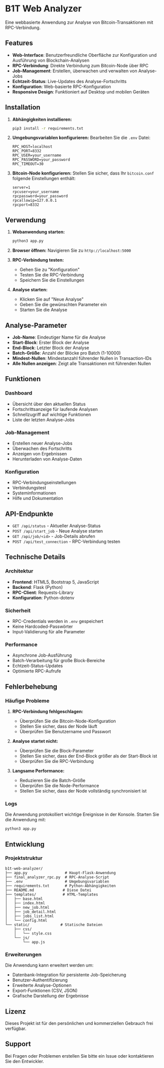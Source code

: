 # B1T Web Analyzer

Eine webbasierte Anwendung zur Analyse von Bitcoin-Transaktionen mit RPC-Verbindung.

## Features

- **Web-Interface**: Benutzerfreundliche Oberfläche zur Konfiguration und Ausführung von Blockchain-Analysen
- **RPC-Verbindung**: Direkte Verbindung zum Bitcoin-Node über RPC
- **Job-Management**: Erstellen, überwachen und verwalten von Analyse-Jobs
- **Echtzeit-Status**: Live-Updates des Analyse-Fortschritts
- **Konfiguration**: Web-basierte RPC-Konfiguration
- **Responsive Design**: Funktioniert auf Desktop und mobilen Geräten

## Installation

1. **Abhängigkeiten installieren:**
   ```bash
   pip3 install -r requirements.txt
   ```

2. **Umgebungsvariablen konfigurieren:**
   Bearbeiten Sie die `.env` Datei:
   ```
   RPC_HOST=localhost
   RPC_PORT=8332
   RPC_USER=your_username
   RPC_PASSWORD=your_password
   RPC_TIMEOUT=30
   ```

3. **Bitcoin-Node konfigurieren:**
   Stellen Sie sicher, dass Ihr `bitcoin.conf` folgende Einstellungen enthält:
   ```
   server=1
   rpcuser=your_username
   rpcpassword=your_password
   rpcallowip=127.0.0.1
   rpcport=8332
   ```

## Verwendung

1. **Webanwendung starten:**
   ```bash
   python3 app.py
   ```

2. **Browser öffnen:**
   Navigieren Sie zu `http://localhost:5000`

3. **RPC-Verbindung testen:**
   - Gehen Sie zu "Konfiguration"
   - Testen Sie die RPC-Verbindung
   - Speichern Sie die Einstellungen

4. **Analyse starten:**
   - Klicken Sie auf "Neue Analyse"
   - Geben Sie die gewünschten Parameter ein
   - Starten Sie die Analyse

## Analyse-Parameter

- **Job-Name**: Eindeutiger Name für die Analyse
- **Start-Block**: Erster Block der Analyse
- **End-Block**: Letzter Block der Analyse
- **Batch-Größe**: Anzahl der Blöcke pro Batch (1-10000)
- **Mindest-Nullen**: Mindestanzahl führender Nullen in Transaction-IDs
- **Alle Nullen anzeigen**: Zeigt alle Transaktionen mit führenden Nullen

## Funktionen

### Dashboard
- Übersicht über den aktuellen Status
- Fortschrittsanzeige für laufende Analysen
- Schnellzugriff auf wichtige Funktionen
- Liste der letzten Analyse-Jobs

### Job-Management
- Erstellen neuer Analyse-Jobs
- Überwachen des Fortschritts
- Anzeigen von Ergebnissen
- Herunterladen von Analyse-Daten

### Konfiguration
- RPC-Verbindungseinstellungen
- Verbindungstest
- Systeminformationen
- Hilfe und Dokumentation

## API-Endpunkte

- `GET /api/status` - Aktueller Analyse-Status
- `POST /api/start_job` - Neue Analyse starten
- `GET /api/job/<id>` - Job-Details abrufen
- `POST /api/test_connection` - RPC-Verbindung testen

## Technische Details

### Architektur
- **Frontend**: HTML5, Bootstrap 5, JavaScript
- **Backend**: Flask (Python)
- **RPC-Client**: Requests-Library
- **Konfiguration**: Python-dotenv

### Sicherheit
- RPC-Credentials werden in `.env` gespeichert
- Keine Hardcoded-Passwörter
- Input-Validierung für alle Parameter

### Performance
- Asynchrone Job-Ausführung
- Batch-Verarbeitung für große Block-Bereiche
- Echtzeit-Status-Updates
- Optimierte RPC-Aufrufe

## Fehlerbehebung

### Häufige Probleme

1. **RPC-Verbindung fehlgeschlagen:**
   - Überprüfen Sie die Bitcoin-Node-Konfiguration
   - Stellen Sie sicher, dass der Node läuft
   - Überprüfen Sie Benutzername und Passwort

2. **Analyse startet nicht:**
   - Überprüfen Sie die Block-Parameter
   - Stellen Sie sicher, dass der End-Block größer als der Start-Block ist
   - Überprüfen Sie die RPC-Verbindung

3. **Langsame Performance:**
   - Reduzieren Sie die Batch-Größe
   - Überprüfen Sie die Node-Performance
   - Stellen Sie sicher, dass der Node vollständig synchronisiert ist

### Logs
Die Anwendung protokolliert wichtige Ereignisse in der Konsole. Starten Sie die Anwendung mit:
```bash
python3 app.py
```

## Entwicklung

### Projektstruktur
```
b1t-web-analyzer/
├── app.py                 # Haupt-Flask-Anwendung
├── final_analyzer_rpc.py  # RPC-Analyse-Script
├── .env                   # Umgebungsvariablen
├── requirements.txt       # Python-Abhängigkeiten
├── README.md             # Diese Datei
├── templates/            # HTML-Templates
│   ├── base.html
│   ├── index.html
│   ├── new_job.html
│   ├── job_detail.html
│   ├── jobs_list.html
│   └── config.html
└── static/              # Statische Dateien
    ├── css/
    │   └── style.css
    └── js/
        └── app.js
```

### Erweiterungen
Die Anwendung kann erweitert werden um:
- Datenbank-Integration für persistente Job-Speicherung
- Benutzer-Authentifizierung
- Erweiterte Analyse-Optionen
- Export-Funktionen (CSV, JSON)
- Grafische Darstellung der Ergebnisse

## Lizenz

Dieses Projekt ist für den persönlichen und kommerziellen Gebrauch frei verfügbar.

## Support

Bei Fragen oder Problemen erstellen Sie bitte ein Issue oder kontaktieren Sie den Entwickler.